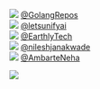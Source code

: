 
 ![](http://pbs.twimg.com/profile_images/1413406651680501763/TzywMoiL_normal.jpg) [@GolangRepos](https://twitter.com/GolangRepos)<br>![](http://pbs.twimg.com/profile_images/1352263014934863872/dUJ4K04S_normal.png) [@letsunifyai](https://twitter.com/letsunifyai)<br>![](http://pbs.twimg.com/profile_images/1291926714637983744/38m2wa8E_normal.jpg) [@EarthlyTech](https://twitter.com/EarthlyTech)<br>![](http://pbs.twimg.com/profile_images/1533455144775393280/Y72UJLXd_normal.jpg) [@nileshjanakwade](https://twitter.com/nileshjanakwade)<br>![](http://pbs.twimg.com/profile_images/1378990021194084354/ueKu8BM1_normal.jpg) [@AmbarteNeha](https://twitter.com/AmbarteNeha)<br> 

![](https://visitor-badge.laobi.icu/badge?page_id=ponder)
